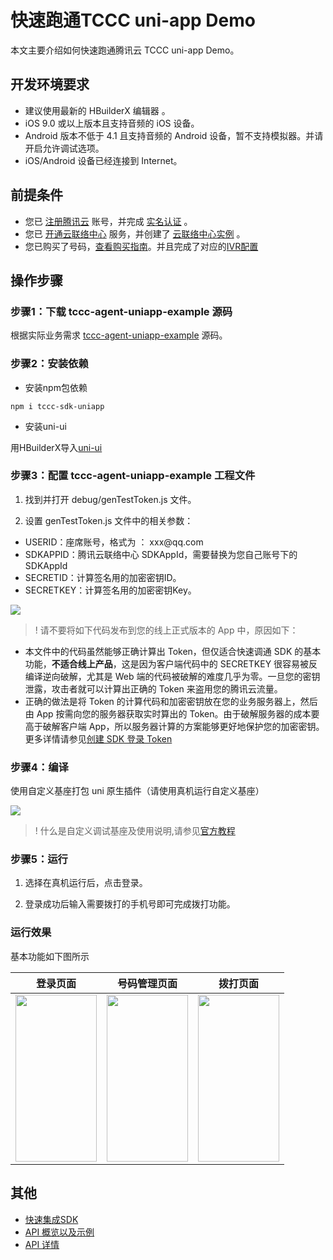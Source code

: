# 快速跑通TCCC uni-app Demo
本文主要介绍如何快速跑通腾讯云 TCCC uni-app Demo。

## 开发环境要求
- 建议使用最新的 HBuilderX 编辑器 。
- iOS 9.0 或以上版本且支持音频的 iOS 设备。
- Android 版本不低于 4.1 且支持音频的 Android 设备，暂不支持模拟器。并请开启允许调试选项。
- iOS/Android 设备已经连接到 Internet。


## 前提条件
- 您已 [注册腾讯云](https://cloud.tencent.com/document/product/378/17985) 账号，并完成 [实名认证](https://cloud.tencent.com/document/product/378/3629) 。
- 您已 [开通云联络中心](https://cloud.tencent.com/document/product/679/48028#.E6.AD.A5.E9.AA.A41.EF.BC.9A.E5.87.86.E5.A4.87.E5.B7.A5.E4.BD.9C) 服务，并创建了 [云联络中心实例](https://cloud.tencent.com/document/product/679/48028#.E6.AD.A5.E9.AA.A42.EF.BC.9A.E5.88.9B.E5.BB.BA.E4.BA.91.E5.91.BC.E5.8F.AB.E4.B8.AD.E5.BF.83.E5.AE.9E.E4.BE.8B) 。
- 您已购买了号码，[查看购买指南](https://cloud.tencent.com/document/product/679/73526)。并且完成了对应的[IVR配置](https://cloud.tencent.com/document/product/679/73549)

## 操作步骤

[](id:step1)
### 步骤1：下载 tccc-agent-uniapp-example 源码
  根据实际业务需求 [tccc-agent-uniapp-example](https://github.com/TencentCloud/tccc-agent-uniapp-example) 源码。

[](id:step2)
### 步骤2：安装依赖

- 安装npm包依赖

```
npm i tccc-sdk-uniapp
```

- 安装uni-ui

用HBuilderX导入[uni-ui](https://ext.dcloud.net.cn/plugin?id=55)

[](id:step3)

### 步骤3：配置 tccc-agent-uniapp-example 工程文件
1. 找到并打开 debug/genTestToken.js 文件。

2. 设置 genTestToken.js 文件中的相关参数：
<ul>
  <li/>USERID：座席账号，格式为 ： xxx@qq.com
  <li/>SDKAPPID：腾讯云联络中心 SDKAppId，需要替换为您自己账号下的 SDKAppId
	<li/>SECRETID：计算签名用的加密密钥ID。
  <li/>SECRETKEY：计算签名用的加密密钥Key。
</ul>


![](https://tccc.qcloud.com/assets/doc/Agent/uniapp_images/gen_token.png)


> ! 请不要将如下代码发布到您的线上正式版本的 App 中，原因如下：
 - 本文件中的代码虽然能够正确计算出 Token，但仅适合快速调通 SDK 的基本功能，**不适合线上产品**，这是因为客户端代码中的 SECRETKEY 很容易被反编译逆向破解，尤其是 Web 端的代码被破解的难度几乎为零。一旦您的密钥泄露，攻击者就可以计算出正确的 Token 来盗用您的腾讯云流量。 
 - 正确的做法是将 Token 的计算代码和加密密钥放在您的业务服务器上，然后由 App 按需向您的服务器获取实时算出的 Token。由于破解服务器的成本要高于破解客户端 App，所以服务器计算的方案能够更好地保护您的加密密钥。更多详情请参见[创建 SDK 登录 Token](https://cloud.tencent.com/document/product/679/49227)


### 步骤4：编译

使用自定义基座打包 uni 原生插件（请使用真机运行自定义基座）

![](https://tccc.qcloud.com/assets/doc/Agent/uniapp_images/uniapp_run_demo.png)

> ! 什么是自定义调试基座及使用说明,请参见[官方教程](https://uniapp.dcloud.net.cn/tutorial/run/run-app.html#customplayground)


### 步骤5：运行

1. 选择在真机运行后，点击登录。

2. 登录成功后输入需要拨打的手机号即可完成拨打功能。


### 运行效果

基本功能如下图所示

| 登录页面 | 号码管理页面 | 拨打页面 | 
|-----|-----|-----|
|<img src="https://tccc.qcloud.com/assets/doc/Agent/uniapp_images/Demo_login.jpeg" style="width:130px;height:267px">|<img src="https://tccc.qcloud.com/assets/doc/Agent/uniapp_images/Demo_number.jpeg" style="width:130px;height:267px" >|<img src="https://tccc.qcloud.com/assets/doc/Agent/uniapp_images/Demo_Call.jpeg" style="width:130px;height:267px" >|



## 其他

- [快速集成SDK](QuickStartSDK.md)
- [API 概览以及示例](api.md)
- [API 详情](https://tccc.qcloud.com/assets/doc/Agent/uniapp-api/TcccWorkstation.html)